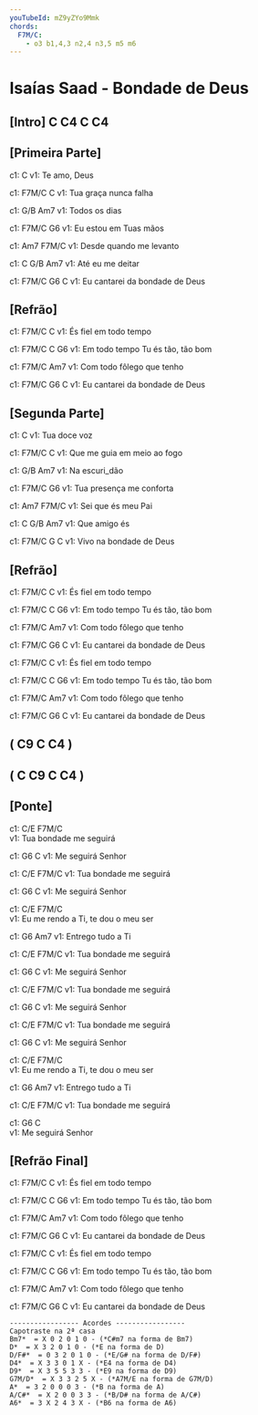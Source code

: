 ```yaml
---
youTubeId: mZ9yZYo9Mmk
chords:
  F7M/C:
    - o3 b1,4,3 n2,4 n3,5 m5 m6
---
```


# Isaías Saad - Bondade de Deus


## [Intro] C  C4  C  C4

## [Primeira Parte]

c1:          C
v1: Te amo, Deus

c1:       F7M/C      C
v1: Tua graça nunca falha

c1:    G/B    Am7
v1: Todos os dias

c1:       F7M/C       G6
v1: Eu estou em Tuas mãos

c1:                    Am7  F7M/C
v1: Desde quando me levanto

c1:         C     G/B  Am7
v1: Até eu me deitar

c1:          F7M/C     G6      C
v1: Eu cantarei da bondade de Deus

## [Refrão]

c1: F7M/C                  C
v1:       És fiel em todo tempo

c1: F7M/C                      C        G6
v1:       Em todo tempo Tu és tão, tão bom

c1: F7M/C                      Am7
v1:       Com todo fôlego que tenho

c1:          F7M/C     G6      C
v1: Eu cantarei da bondade de Deus

## [Segunda Parte]

c1:           C
v1: Tua doce voz

c1:          F7M/C          C
v1: Que me guia em meio ao fogo

c1:       G/B  Am7
v1: Na escuri_dão

c1:         F7M/C       G6
v1: Tua presença me conforta

c1:                 Am7  F7M/C
v1: Sei que és meu Pai

c1:       C   G/B  Am7
v1: Que amigo és

c1:       F7M/C G       C
v1: Vivo na bondade de Deus

## [Refrão]

c1: F7M/C                  C
v1:       És fiel em todo tempo

c1: F7M/C                      C        G6
v1:       Em todo tempo Tu és tão, tão bom

c1: F7M/C                      Am7
v1:       Com todo fôlego que tenho

c1:          F7M/C     G6      C
v1: Eu cantarei da bondade de Deus

c1: F7M/C                  C
v1:       És fiel em todo tempo

c1: F7M/C                      C        G6
v1:       Em todo tempo Tu és tão, tão bom

c1: F7M/C                      Am7
v1:       Com todo fôlego que tenho

c1:          F7M/C     G6      C
v1: Eu cantarei da bondade de Deus

## ( C9  C  C4 )
## ( C  C9  C  C4 )

## [Ponte]

c1: C/E                 F7M/C                
v1:     Tua bondade me seguirá

c1:     G6         C
v1: Me seguirá Senhor

c1: C/E                 F7M/C
v1:     Tua bondade me seguirá

c1:     G6         C
v1: Me seguirá Senhor

c1:        C/E            F7M/C               
v1: Eu me rendo a Ti, te dou o meu ser

c1:     G6          Am7
v1: Entrego tudo a Ti

c1: C/E                 F7M/C
v1:     Tua bondade me seguirá

c1:     G6         C
v1: Me seguirá Senhor

c1: C/E                 F7M/C
v1:     Tua bondade me seguirá

c1:     G6         C
v1: Me seguirá Senhor

c1: C/E                 F7M/C
v1:     Tua bondade me seguirá

c1:     G6         C
v1: Me seguirá Senhor

c1:        C/E            F7M/C               
v1: Eu me rendo a Ti, te dou o meu ser

c1:     G6          Am7
v1: Entrego tudo a Ti

c1: C/E                 F7M/C
v1:     Tua bondade me seguirá

c1:     G6         C    
v1: Me seguirá Senhor

## [Refrão Final]

c1: F7M/C                  C
v1:       És fiel em todo tempo

c1: F7M/C                      C        G6
v1:       Em todo tempo Tu és tão, tão bom

c1: F7M/C                      Am7
v1:       Com todo fôlego que tenho

c1:          F7M/C     G6      C
v1: Eu cantarei da bondade de Deus

c1: F7M/C                  C
v1:       És fiel em todo tempo

c1: F7M/C                      C        G6
v1:       Em todo tempo Tu és tão, tão bom

c1: F7M/C                      Am7
v1:       Com todo fôlego que tenho

c1:          F7M/C     G6      C
v1: Eu cantarei da bondade de Deus


```
----------------- Acordes -----------------
Capotraste na 2ª casa
Bm7*  = X 0 2 0 1 0 - (*C#m7 na forma de Bm7)
D*  = X 3 2 0 1 0 - (*E na forma de D)
D/F#*  = 0 3 2 0 1 0 - (*E/G# na forma de D/F#)
D4*  = X 3 3 0 1 X - (*E4 na forma de D4)
D9*  = X 3 5 5 3 3 - (*E9 na forma de D9)
G7M/D*  = X 3 3 2 5 X - (*A7M/E na forma de G7M/D)
A*  = 3 2 0 0 0 3 - (*B na forma de A)
A/C#*  = X 2 0 0 3 3 - (*B/D# na forma de A/C#)
A6*  = 3 X 2 4 3 X - (*B6 na forma de A6)
```